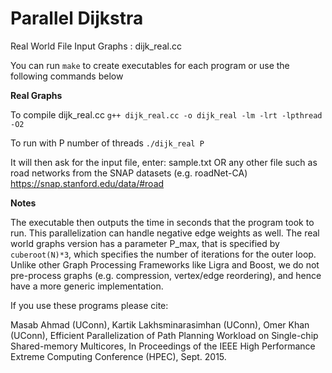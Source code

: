 Parallel Dijkstra
=================

Real World File Input Graphs : dijk_real.cc

You can run ```make``` to create executables for each program or use the following commands below

**Real Graphs**

To compile dijk_real.cc
  ```g++ dijk_real.cc -o dijk_real -lm -lrt -lpthread -O2```
  
To run with P number of threads
  ```./dijk_real P```
  
  It will then ask for the input file, enter:
  sample.txt
  OR any other file such as road networks from the SNAP datasets (e.g. roadNet-CA)
  https://snap.stanford.edu/data/#road

**Notes**

The executable then outputs the time in seconds that the program took to run.
This parallelization can handle negative edge weights as well.
The real world graphs version has a parameter P_max, that is specified by ```cuberoot(N)*3```, which specifies the number of iterations for the outer loop.
Unlike other Graph Processing Frameworks like Ligra and Boost, we do not pre-process graphs (e.g. compression, vertex/edge reordering), and hence have a more generic implementation.

If you use these programs please cite:

Masab Ahmad (UConn), Kartik Lakhsminarasimhan (UConn), Omer Khan (UConn), Efficient Parallelization of Path Planning Workload on Single-chip Shared-memory Multicores, In Proceedings of the IEEE High Performance Extreme Computing Conference (HPEC), Sept. 2015.
